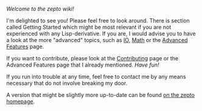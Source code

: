 *Welcome to the zepto wiki!*

I'm delighted to see you! Please feel free to look around.
There is section called Getting Started which might be most
relevant if you are not experienced with any Lisp-derivative.
If you are, I would advise you to have a look at the more "advanced"
topics, such as [IO](https://github.com/hellerve/zepto/wiki/IO),
[Math](https://github.com/hellerve/zepto/wiki/Math) or the 
[Advanced Features](https://github.com/hellerve/zepto/wiki/Advanced-Features) page.

If you want to contribute, please look at the [Contributing](https://github.com/hellerve/zepto/wiki/Contributing) page or
the Advanced Features page that I already mentioned. *Have fun!*

If you run into trouble at any time, feel free to contact me by
any means necessary that do not involve breaking my door.

A version that might be slightly more up-to-date can be found
[on the zepto homepage](http://zepto.veitheller.de/wiki).
